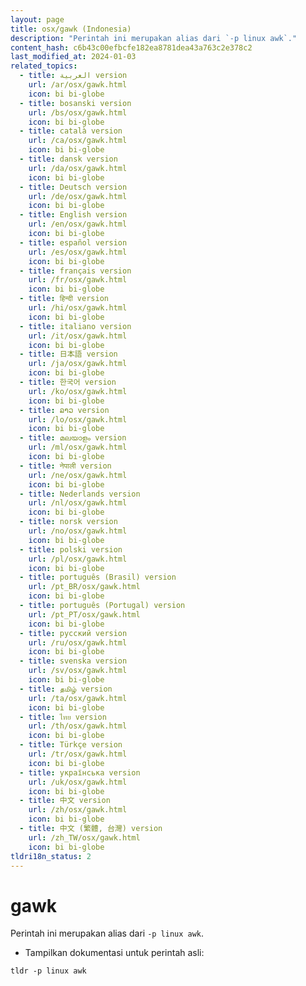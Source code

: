 ```yaml
---
layout: page
title: osx/gawk (Indonesia)
description: "Perintah ini merupakan alias dari `-p linux awk`."
content_hash: c6b43c00efbcfe182ea8781dea43a763c2e378c2
last_modified_at: 2024-01-03
related_topics:
  - title: العربية version
    url: /ar/osx/gawk.html
    icon: bi bi-globe
  - title: bosanski version
    url: /bs/osx/gawk.html
    icon: bi bi-globe
  - title: català version
    url: /ca/osx/gawk.html
    icon: bi bi-globe
  - title: dansk version
    url: /da/osx/gawk.html
    icon: bi bi-globe
  - title: Deutsch version
    url: /de/osx/gawk.html
    icon: bi bi-globe
  - title: English version
    url: /en/osx/gawk.html
    icon: bi bi-globe
  - title: español version
    url: /es/osx/gawk.html
    icon: bi bi-globe
  - title: français version
    url: /fr/osx/gawk.html
    icon: bi bi-globe
  - title: हिन्दी version
    url: /hi/osx/gawk.html
    icon: bi bi-globe
  - title: italiano version
    url: /it/osx/gawk.html
    icon: bi bi-globe
  - title: 日本語 version
    url: /ja/osx/gawk.html
    icon: bi bi-globe
  - title: 한국어 version
    url: /ko/osx/gawk.html
    icon: bi bi-globe
  - title: ລາວ version
    url: /lo/osx/gawk.html
    icon: bi bi-globe
  - title: മലയാളം version
    url: /ml/osx/gawk.html
    icon: bi bi-globe
  - title: नेपाली version
    url: /ne/osx/gawk.html
    icon: bi bi-globe
  - title: Nederlands version
    url: /nl/osx/gawk.html
    icon: bi bi-globe
  - title: norsk version
    url: /no/osx/gawk.html
    icon: bi bi-globe
  - title: polski version
    url: /pl/osx/gawk.html
    icon: bi bi-globe
  - title: português (Brasil) version
    url: /pt_BR/osx/gawk.html
    icon: bi bi-globe
  - title: português (Portugal) version
    url: /pt_PT/osx/gawk.html
    icon: bi bi-globe
  - title: русский version
    url: /ru/osx/gawk.html
    icon: bi bi-globe
  - title: svenska version
    url: /sv/osx/gawk.html
    icon: bi bi-globe
  - title: தமிழ் version
    url: /ta/osx/gawk.html
    icon: bi bi-globe
  - title: ไทย version
    url: /th/osx/gawk.html
    icon: bi bi-globe
  - title: Türkçe version
    url: /tr/osx/gawk.html
    icon: bi bi-globe
  - title: українська version
    url: /uk/osx/gawk.html
    icon: bi bi-globe
  - title: 中文 version
    url: /zh/osx/gawk.html
    icon: bi bi-globe
  - title: 中文 (繁體, 台灣) version
    url: /zh_TW/osx/gawk.html
    icon: bi bi-globe
tldri18n_status: 2
---
```

# gawk

Perintah ini merupakan alias dari `-p linux awk`.

- Tampilkan dokumentasi untuk perintah asli:

`tldr -p linux awk`
